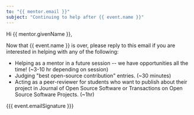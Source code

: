 ```yaml
---
to: "{{ mentor.email }}"
subject: "Continuing to help after {{ event.name }}"
---
```


Hi {{ mentor.givenName }},

Now that {{ event.name }} is over, please reply to this email if you are interested
in helping with any of the following:

- Helping as a mentor in a future session -- we have opportunities all the time! (~3-10 hr depending on session)
- Judging "best open-source contribution" entries. (~30 minutes)
- Acting as a peer-reviewer for students who want to publish about their project in Journal of Open Source Software or Transactions on Open Source Software Projects. (~1hr)

{{{ event.emailSignature }}}